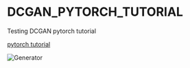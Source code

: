 # **DCGAN_PYTORCH_TUTORIAL**
Testing DCGAN pytorch tutorial

[pytorch tutorial](https://pytorch.org/tutorials/beginner/dcgan_faces_tutorial.html)

![Generator](https://pytorch.org/tutorials/_images/dcgan_generator.png)


